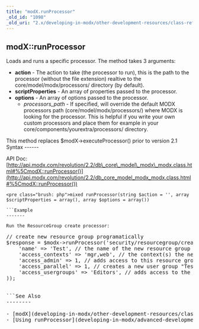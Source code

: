 ```yaml
---
title: "modX.runProcessor"
_old_id: "1098"
_old_uri: "2.x/developing-in-modx/other-development-resources/class-reference/modx/modx.runprocessor"
---
```


modX::runProcessor
------------------

 Loads and runs a specific processor. The method takes 3 arguments:

- **action** - The action to take (the processor to run), this is the path to the processor (without the file extension) realtive to the core/model/modx/processors/ directory (by default).
- **scriptProperties** - An array of properties passed to the processor.
- **options** - An array of options passed to the processor. 
  - _processors\_path_ - If specified, will override the default MODX processors path (core/model/modx/processors/) where MODX is looking for the processor. This is helpful if you write your own custom processors and place them for example in your core/components/yourextra/processors/ directory.

<div class="info"> This method replaces $modX->executeProcessor() prior to version 2.1 </div>Syntax
------

 API Doc: [http://api.modx.com/revolution/2.2/db\_core\_model\_modx\_modx.class.html#%5CmodX::runProcessor()](http://api.modx.com/revolution/2.2/db_core_model_modx_modx.class.html#%5CmodX::runProcessor())

 ```
<pre class="brush: php">mixed runProcessor(string $action = '', array $scriptProperties = array(), array $options = array())

```Example
-------

 Run the ResourceGroup create processor:

 ```
<pre class="brush: php">// create new resource group programatically
$response = $modx->runProcessor('security/resourcegroup/create', array(
	'name' => 'Test', // the name of the new resource group
	'access_contexts' => 'mgr,web', // the context(s) the new resource group is restricting access in
	'access_admin' => 1, // adds access to this resource group for Administrators
	'access_parallel' => 1, // creates a new user group "Test" parallel to the resource group
	'access_usergroups' => 'Editors', // adds access to the new resource group for the user group "Editors"
));


```See Also
--------

- [modX](developing-in-modx/other-development-resources/class-reference/modx "modX")
- [Using runProcessor](developing-in-modx/advanced-development/using-runprocessor)